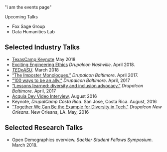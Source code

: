 "i am the events page"


Upcoming Talks
- Fox Sage Group
- Data Humanities Lab

## Selected Industry Talks
- <a href="https://www.youtube.com/embed/vtfCOgmA7lc">TexasCamp Keynote</a> May 2018
- <a href="https://events.drupal.org/nashville2018/sessions/exciting-ethical-engineering">Exciting Engineering Ethics</a> _Drupalcon Nashville_. April 2018.
- <a href="https://www.youtube.com/watch?v=3P97-uiYWXU&list=PLsRNoUx8w3rMjnddlkIXeySLOHfqFxDLy">_TEDxASU_</a>.  March 2018
- <a href="https://events.drupal.org/baltimore2017/sessions/imposter-monologues-part-ii">“The Imposter Monologues.”</a> _Drupalcon Baltimore_. April 2017.
- <a href="https://events.drupal.org/baltimore2017/sessions/100-ways-you-can-be-ally">“100 ways to be an ally.”</a> _Drupalcon Baltimore_. April, 2017
- <a href="https://events.drupal.org/baltimore2017/sessions/year-diversity-initiatives">“Lessons learned: diversity and inclusion advocacy.”</a> _Drupalcon Baltimore_. April, 2017
- <a href="https://dev.acquia.com/podcast/241-nothing-about-us-without-us-diversity-web-nikki-stevens
">Acquia Dev Video Interview</a>, August 2016
-  Keynote, _DrupalCamp Costa Rica_. San Jose, Costa Rica. August, 2016
- <a href="https://events.drupal.org/neworleans2016/sessions/together-we-can-make-drupal-example-diversity-tech
">"Together We Can Be the Example for Diversity in Tech."</a> _Drupalcon New Orleans_. New Orleans, LA. May, 2016

## Selected Research Talks

- Open Demographics overview. _Sackler Student Fellows Symposium_. March 2018.
